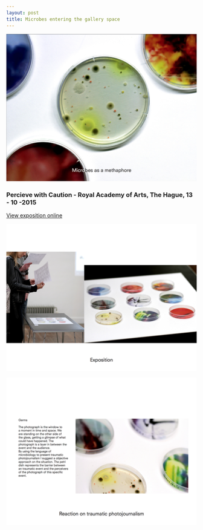 ```yaml
---
layout: post
title: Microbes entering the gallery space 
---
```


![expo1](/images/expo1.png)

### Percieve with Caution - Royal Academy of Arts, The Hague, 13 - 10 -2015

[View exposition online](http://www.perceivewithcaution.com/ )

![expo2](/images/expo2.png)

![expo3](/images/expo3.png)


